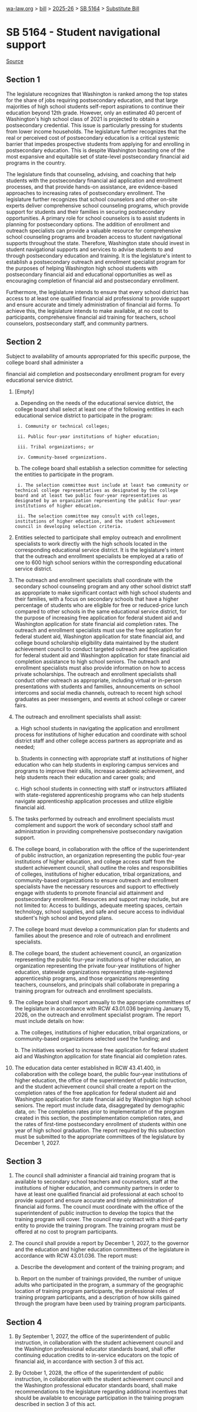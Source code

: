 [wa-law.org](/) > [bill](/bill/) > [2025-26](/bill/2025-26/) > [SB 5164](/bill/2025-26/sb/5164/) > [Substitute Bill](/bill/2025-26/sb/5164/S/)

# SB 5164 - Student navigational support

[Source](http://lawfilesext.leg.wa.gov/biennium/2025-26/Pdf/Bills/Senate%20Bills/5164-S.pdf)

## Section 1
The legislature recognizes that Washington is ranked among the top states for the share of jobs requiring postsecondary education, and that large majorities of high school students self-report aspirations to continue their education beyond 12th grade. However, only an estimated 40 percent of Washington's high school class of 2021 is projected to obtain a postsecondary credential. This issue is particularly pressing for students from lower income households. The legislature further recognizes that the real or perceived cost of postsecondary education is a critical systemic barrier that impedes prospective students from applying for and enrolling in postsecondary education. This is despite Washington boasting one of the most expansive and equitable set of state-level postsecondary financial aid programs in the country.

The legislature finds that counseling, advising, and coaching that help students with the postsecondary financial aid application and enrollment processes, and that provide hands-on assistance, are evidence-based approaches to increasing rates of postsecondary enrollment. The legislature further recognizes that school counselors and other on-site experts deliver comprehensive school counseling programs, which provide support for students and their families in securing postsecondary opportunities. A primary role for school counselors is to assist students in planning for postsecondary options. The addition of enrollment and outreach specialists can provide a valuable resource for comprehensive school counseling programs and broaden access to student navigational supports throughout the state. Therefore, Washington state should invest in student navigational supports and services to advise students to and through postsecondary education and training. It is the legislature's intent to establish a postsecondary outreach and enrollment specialist program for the purposes of helping Washington high school students with postsecondary financial aid and educational opportunities as well as encouraging completion of financial aid and postsecondary enrollment.

Furthermore, the legislature intends to ensure that every school district has access to at least one qualified financial aid professional to provide support and ensure accurate and timely administration of financial aid forms. To achieve this, the legislature intends to make available, at no cost to participants, comprehensive financial aid training for teachers, school counselors, postsecondary staff, and community partners.

## Section 2
Subject to availability of amounts appropriated for this specific purpose, the college board shall administer a

financial aid completion and postsecondary enrollment program for every educational service district.

1. [Empty]

    a. Depending on the needs of the educational service district, the college board shall select at least one of the following entities in each educational service district to participate in the program:

        i. Community or technical colleges;

        ii. Public four-year institutions of higher education;

        iii. Tribal organizations; or

        iv. Community-based organizations.

    b. The college board shall establish a selection committee for selecting the entities to participate in the program.

        i. The selection committee must include at least two community or technical college representatives as designated by the college board and at least two public four-year representatives as designated by an organization representing the public four-year institutions of higher education.

        ii. The selection committee may consult with colleges, institutions of higher education, and the student achievement council in developing selection criteria.

2. Entities selected to participate shall employ outreach and enrollment specialists to work directly with the high schools located in the corresponding educational service district. It is the legislature's intent that the outreach and enrollment specialists be employed at a ratio of one to 600 high school seniors within the corresponding educational service district.

3. The outreach and enrollment specialists shall coordinate with the secondary school counseling program and any other school district staff as appropriate to make significant contact with high school students and their families, with a focus on secondary schools that have a higher percentage of students who are eligible for free or reduced-price lunch compared to other schools in the same educational service district, for the purpose of increasing free application for federal student aid and Washington application for state financial aid completion rates. The outreach and enrollment specialists must use the free application for federal student aid, Washington application for state financial aid, and college bound scholarship eligibility data maintained by the student achievement council to conduct targeted outreach and free application for federal student aid and Washington application for state financial aid completion assistance to high school seniors. The outreach and enrollment specialists must also provide information on how to access private scholarships. The outreach and enrollment specialists shall conduct other outreach as appropriate, including virtual or in-person presentations with students and families, announcements on school intercoms and social media channels, outreach to recent high school graduates as peer messengers, and events at school college or career fairs.

4. The outreach and enrollment specialists shall assist:

    a. High school students in navigating the application and enrollment process for institutions of higher education and coordinate with school district staff and other college access partners as appropriate and as needed;

    b. Students in connecting with appropriate staff at institutions of higher education who can help students in exploring campus services and programs to improve their skills, increase academic achievement, and help students reach their education and career goals; and

    c. High school students in connecting with staff or instructors affiliated with state-registered apprenticeship programs who can help students navigate apprenticeship application processes and utilize eligible financial aid.

5. The tasks performed by outreach and enrollment specialists must complement and support the work of secondary school staff and administration in providing comprehensive postsecondary navigation support.

6. The college board, in collaboration with the office of the superintendent of public instruction, an organization representing the public four-year institutions of higher education, and college access staff from the student achievement council, shall outline the roles and responsibilities of colleges, institutions of higher education, tribal organizations, and community-based organizations to ensure outreach and enrollment specialists have the necessary resources and support to effectively engage with students to promote financial aid attainment and postsecondary enrollment. Resources and support may include, but are not limited to: Access to buildings, adequate meeting spaces, certain technology, school supplies, and safe and secure access to individual student's high school and beyond plans.

7. The college board must develop a communication plan for students and families about the presence and role of outreach and enrollment specialists.

8. The college board, the student achievement council, an organization representing the public four-year institutions of higher education, an organization representing the private four-year institutions of higher education, statewide organizations representing state-registered apprenticeship programs, and those organizations representing teachers, counselors, and principals shall collaborate in preparing a training program for outreach and enrollment specialists.

9. The college board shall report annually to the appropriate committees of the legislature in accordance with RCW 43.01.036 beginning January 15, 2026, on the outreach and enrollment specialist program. The report must include details on how:

    a. The colleges, institutions of higher education, tribal organizations, or community-based organizations selected used the funding; and

    b. The initiatives worked to increase free application for federal student aid and Washington application for state financial aid completion rates.

10. The education data center established in RCW 43.41.400, in collaboration with the college board, the public four-year institutions of higher education, the office of the superintendent of public instruction, and the student achievement council shall create a report on the completion rates of the free application for federal student aid and Washington application for state financial aid by Washington high school seniors. The report must include data, disaggregated by demographic data, on: The completion rates prior to implementation of the program created in this section, the postimplementation completion rates, and the rates of first-time postsecondary enrollment of students within one year of high school graduation. The report required by this subsection must be submitted to the appropriate committees of the legislature by December 1, 2027.

## Section 3
1. The council shall administer a financial aid training program that is available to secondary school teachers and counselors, staff at the institutions of higher education, and community partners in order to have at least one qualified financial aid professional at each school to provide support and ensure accurate and timely administration of financial aid forms. The council must coordinate with the office of the superintendent of public instruction to develop the topics that the training program will cover. The council may contract with a third-party entity to provide the training program. The training program must be offered at no cost to program participants.

2. The council shall provide a report by December 1, 2027, to the governor and the education and higher education committees of the legislature in accordance with RCW 43.01.036. The report must:

    a. Describe the development and content of the training program; and

    b. Report on the number of trainings provided, the number of unique adults who participated in the program, a summary of the geographic location of training program participants, the professional roles of training program participants, and a description of how skills gained through the program have been used by training program participants.

## Section 4
1. By September 1, 2027, the office of the superintendent of public instruction, in collaboration with the student achievement council and the Washington professional educator standards board, shall offer continuing education credits to in-service educators on the topic of financial aid, in accordance with section 3 of this act.

2. By October 1, 2028, the office of the superintendent of public instruction, in collaboration with the student achievement council and the Washington professional educator standards board, shall make recommendations to the legislature regarding additional incentives that should be available to encourage participation in the training program described in section 3 of this act.
